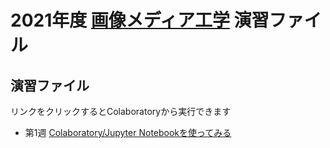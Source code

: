 # 2021年度 [画像メディア工学](https://www.u-hyogo.ac.jp/campuslife/syllabus/pdf/332586.pdf) 演習ファイル

## 演習ファイル
リンクをクリックするとColaboratoryから実行できます
- 第1週 [Colaboratory/Jupyter Notebookを使ってみる](https://colab.research.google.com/github/yamazoe/ImageMediaProcessing/blob/main/week01.ipynb)

